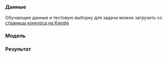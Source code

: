 ### Данные
Обучающие данные и тестовую выборку для задачи можно загрузить со [страницы конкурса на Kaggle](https://www.kaggle.com/c/mlcourse-dota2-win-prediction/data)

### Модель

### Результат
